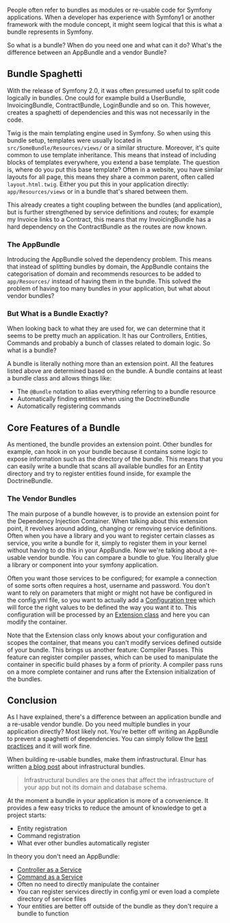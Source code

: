 [//]: # (TITLE: What are Bundles in Symfony?)
[//]: # (DATE: 2016-11-24T11:00:00+01:00)
[//]: # (TAGS: Symfony, Bundle, Module, Extension, DIC, Dependency Injection Container)

People often refer to bundles as modules or re-usable code for Symfony applications. When a developer has experience
with Symfony1 or another framework with the module concept, it might seem logical that this is what a bundle represents
in Symfony.

So what is a bundle? When do you need one and what can it do? What's the difference between an AppBundle and a vendor
Bundle?

## Bundle Spaghetti
With the release of Symfony 2.0, it was often presumed useful to split code logically in bundles. One could for example
build a UserBundle, InvoicingBundle, ContractBundle, LoginBundle and so on. This however, creates a spaghetti of
dependencies and this was not necessarily in the code.

Twig is the main templating engine used in Symfony. So when using this bundle setup, templates were usually located in 
`src/SomeBundle/Resources/views/` or a similar structure. Moreover, it's quite common to use template inheritance. This
means that instead of including blocks of templates everywhere, you extend a base template. The question is, where do
you put this base template? Often in a website, you have similar layouts for all page, this means they share a common
parent, often called `layout.html.twig`. Either you put this in your application directly: `app/Resources/views` or
in a bundle that's shared between them.

This already creates a tight coupling between the bundles (and application), but is further strengthened by service
definitions and routes; for example my Invoice links to a Contract, this means that my InvoicingBundle has a hard
dependency on the ContractBundle as the routes are now known.

### The AppBundle
Introducing the AppBundle solved the dependency problem. This means that instead of splitting bundles by domain, the
AppBundle contains the categorisation of domain and recommends resources to be added to `app/Resources/` instead of
having them in the bundle. This solved the problem of having too many bundles in your application, but what about vendor
bundles?

### But What is a Bundle Exactly?
When looking back to what they are used for, we can determine that it seems to be pretty much an application. It has our
Controllers, Entities, Commands and probably a bunch of classes related to domain logic. So what is a bundle?

A bundle is literally nothing more than an extension point. All the features listed above are determined based on the
bundle. A bundle contains at least a bundle class and allows things like:
 - The `@Bundle` notation to alias everything referring to a bundle resource
 - Automatically finding entities when using the DoctrineBundle
 - Automatically registering commands

## Core Features of a Bundle
As mentioned, the bundle provides an extension point. Other bundles for example, can hook in on your bundle because it
contains some logic to expose information such as the directory of the bundle. This means that you can easily write a
bundle that scans all available bundles for an Entity directory and try to register entities found inside, for example
the DoctrineBundle.

### The Vendor Bundles
The main purpose of a bundle however, is to provide an extension point for the Dependency Injection Container. When
talking about this extension point, it revolves around adding, changing or removing service definitions. Often when you
have a library and you want to register certain classes as service, you write a bundle for it, simply to register them
in your kernel without having to do this in your AppBundle. Now we're talking about a re-usable vendor bundle. You can
compare a bundle to glue. You literally glue a library or component into your symfony application.

Often you want those services to be configured; for example a connection of some sorts often requires a host, username
and password. You don't want to rely on parameters that might or might not have be configured in the config.yml file, so
you want to actually add a [Configuration tree][config docs] which will force the right values to be defined the way you
want it to. This configuration will be processed by an [Extension class][extension docs] and here you can modify the
container.

Note that the Extension class only knows about your configuration and scopes the container, that means you can't modify
services defined outside of your bundle. This brings us another feature: Compiler Passes. This feature can register
compiler passes, which can be used to manipulate the container in specific build phases by a form of priority. A
compiler pass runs on a more complete container and runs after the Extension initialization of the bundles.

## Conclusion
As I have explained, there's a difference between an application bundle and a re-usable vendor bundle. Do you need
multiple bundles in your application directly? Most likely not. You're better off writing an AppBundle to prevent a
spaghetti of dependencies. You can simply follow the [best practices][best practices] and it will work fine.

When building re-usable bundles, make them infrastructural. Elnur has written [a blog post][elnur blog post]
about infrastructural bundles.

> Infrastructural bundles are the ones that affect the infrastructure of your app but not its domain and database
  schema.

At the moment a bundle in your application is more of a convenience. It provides a few easy tricks to reduce
the amount of knowledge to get a project starts:
 - Entity registration
 - Command registration
 - What ever other bundles automatically register

In theory you don't need an AppBundle:
 - [Controller as a Service][controller service]
 - [Command as a Service][command service]
 - Often no need to directly manipulate the container
 - You can register services directly in config.yml or even load a complete directory of service files
 - Your entities are better off outside of the bundle as they don't require a bundle to function

[config docs]: https://symfony.com/doc/3.1/components/config/definition.html
[extension docs]: https://symfony.com/doc/3.1/bundles/extension.html
[best practices]: http://symfony.com/doc/current/best_practices/index.html
[elnur blog post]: http://elnur.pro/use-only-infrastructural-bundles-in-symfony/
[controller service]: http://symfony.com/doc/current/controller/service.html
[command service]: https://symfony.com/doc/current/console/commands_as_services.html

